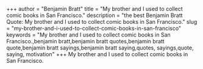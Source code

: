 +++
author = "Benjamin Bratt"
title = "My brother and I used to collect comic books in San Francisco."
description = "the best Benjamin Bratt Quote: My brother and I used to collect comic books in San Francisco."
slug = "my-brother-and-i-used-to-collect-comic-books-in-san-francisco"
keywords = "My brother and I used to collect comic books in San Francisco.,benjamin bratt,benjamin bratt quotes,benjamin bratt quote,benjamin bratt sayings,benjamin bratt saying,quotes, sayings,quote, saying, motivation"
+++
My brother and I used to collect comic books in San Francisco.
